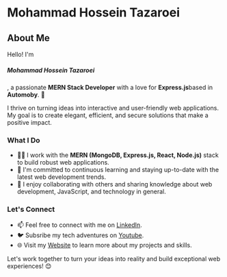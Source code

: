 <h1>Mohammad Hossein Tazaroei</h1>

<h2>About Me</h2>

Hello! I'm <h5>Mohammad Hossein Tazaroei</h5>, a passionate  <b>MERN Stack Developer</b> with a love for <b>Express.js</b>based in <b>Automoby</b>. 🚀

I thrive on turning ideas into interactive and user-friendly web applications. My goal is to create elegant, efficient, and secure solutions that make a positive impact.

<h3>What I Do</h3> 

- 👨‍💻 I work with the **MERN (MongoDB, Express.js, React, Node.js)** stack to build robust web applications.
- 🌱 I'm committed to continuous learning and staying up-to-date with the latest web development trends.
- 💬 I enjoy collaborating with others and sharing knowledge about web development, JavaScript, and technology in general.

<h3>Let's Connect</h3>

<ul>
  <li>📫 Feel free to connect with me on <a href="dsafdasf">LinkedIn</a>.</li>
<li>🐦 Subsribe my tech adventures on <a href="dsafdasf">Youtube</a>.</li>
<li>🌐 Visit my <a href="mohammadhosseintazaroie.dev">Website</a> to learn more about my projects and skills.</li>

</ul>

Let's work together to turn your ideas into reality and build exceptional web experiences! 😊
